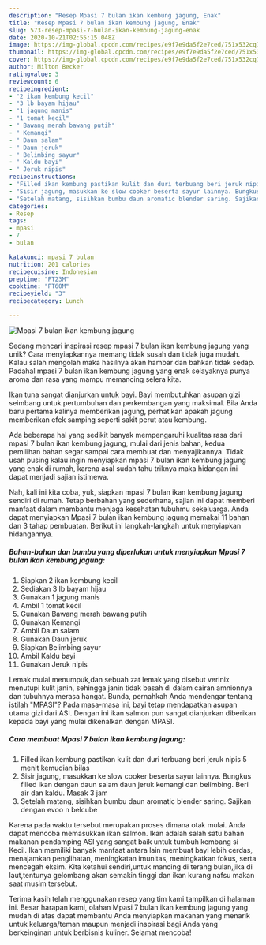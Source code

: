 ```yaml
---
description: "Resep Mpasi 7 bulan ikan kembung jagung, Enak"
title: "Resep Mpasi 7 bulan ikan kembung jagung, Enak"
slug: 573-resep-mpasi-7-bulan-ikan-kembung-jagung-enak
date: 2020-10-21T02:55:15.048Z
image: https://img-global.cpcdn.com/recipes/e9f7e9da5f2e7ced/751x532cq70/mpasi-7-bulan-ikan-kembung-jagung-foto-resep-utama.jpg
thumbnail: https://img-global.cpcdn.com/recipes/e9f7e9da5f2e7ced/751x532cq70/mpasi-7-bulan-ikan-kembung-jagung-foto-resep-utama.jpg
cover: https://img-global.cpcdn.com/recipes/e9f7e9da5f2e7ced/751x532cq70/mpasi-7-bulan-ikan-kembung-jagung-foto-resep-utama.jpg
author: Milton Becker
ratingvalue: 3
reviewcount: 6
recipeingredient:
- "2 ikan kembung kecil"
- "3 lb bayam hijau"
- "1 jagung manis"
- "1 tomat kecil"
- " Bawang merah bawang putih"
- " Kemangi"
- " Daun salam"
- " Daun jeruk"
- " Belimbing sayur"
- " Kaldu bayi"
- " Jeruk nipis"
recipeinstructions:
- "Filled ikan kembung pastikan kulit dan duri terbuang beri jeruk nipis 5 menit kemudian bilas"
- "Sisir jagung, masukkan ke slow cooker beserta sayur lainnya. Bungkus filled ikan dengan daun salam daun jeruk kemangi dan belimbing. Beri air dan kaldu. Masak 3 jam"
- "Setelah matang, sisihkan bumbu daun aromatic blender saring. Sajikan dengan evoo n belcube"
categories:
- Resep
tags:
- mpasi
- 7
- bulan

katakunci: mpasi 7 bulan 
nutrition: 201 calories
recipecuisine: Indonesian
preptime: "PT23M"
cooktime: "PT60M"
recipeyield: "3"
recipecategory: Lunch

---
```



![Mpasi 7 bulan ikan kembung jagung](https://img-global.cpcdn.com/recipes/e9f7e9da5f2e7ced/751x532cq70/mpasi-7-bulan-ikan-kembung-jagung-foto-resep-utama.jpg)

Sedang mencari inspirasi resep mpasi 7 bulan ikan kembung jagung yang unik? Cara menyiapkannya memang tidak susah dan tidak juga mudah. Kalau salah mengolah maka hasilnya akan hambar dan bahkan tidak sedap. Padahal mpasi 7 bulan ikan kembung jagung yang enak selayaknya punya aroma dan rasa yang mampu memancing selera kita.

Ikan tuna sangat dianjurkan untuk bayi. Bayi membutuhkan asupan gizi seimbang untuk pertumbuhan dan perkembangan yang maksimal. Bila Anda baru pertama kalinya memberikan jagung, perhatikan apakah jagung memberikan efek samping seperti sakit perut atau kembung.

Ada beberapa hal yang sedikit banyak mempengaruhi kualitas rasa dari mpasi 7 bulan ikan kembung jagung, mulai dari jenis bahan, kedua pemilihan bahan segar sampai cara membuat dan menyajikannya. Tidak usah pusing kalau ingin menyiapkan mpasi 7 bulan ikan kembung jagung yang enak di rumah, karena asal sudah tahu triknya maka hidangan ini dapat menjadi sajian istimewa.


Nah, kali ini kita coba, yuk, siapkan mpasi 7 bulan ikan kembung jagung sendiri di rumah. Tetap berbahan yang sederhana, sajian ini dapat memberi manfaat dalam membantu menjaga kesehatan tubuhmu sekeluarga. Anda dapat menyiapkan Mpasi 7 bulan ikan kembung jagung memakai 11 bahan dan 3 tahap pembuatan. Berikut ini langkah-langkah untuk menyiapkan hidangannya.

<!--inarticleads1-->

##### Bahan-bahan dan bumbu yang diperlukan untuk menyiapkan Mpasi 7 bulan ikan kembung jagung:

1. Siapkan 2 ikan kembung kecil
1. Sediakan 3 lb bayam hijau
1. Gunakan 1 jagung manis
1. Ambil 1 tomat kecil
1. Gunakan  Bawang merah bawang putih
1. Gunakan  Kemangi
1. Ambil  Daun salam
1. Gunakan  Daun jeruk
1. Siapkan  Belimbing sayur
1. Ambil  Kaldu bayi
1. Gunakan  Jeruk nipis


Lemak mulai menumpuk,dan sebuah zat lemak yang disebut verinix menutupi kulit janin, sehingga janin tidak basah di dalam cairan amnionnya dan tubuhnya merasa hangat. Bunda, pernahkah Anda mendengar tentang istilah &#34;MPASI&#34;? Pada masa-masa ini, bayi tetap mendapatkan asupan utama gizi dari ASI. Dengan ini ikan salmon pun sangat dianjurkan diberikan kepada bayi yang mulai dikenalkan dengan MPASI. 

<!--inarticleads2-->

##### Cara membuat Mpasi 7 bulan ikan kembung jagung:

1. Filled ikan kembung pastikan kulit dan duri terbuang beri jeruk nipis 5 menit kemudian bilas
1. Sisir jagung, masukkan ke slow cooker beserta sayur lainnya. Bungkus filled ikan dengan daun salam daun jeruk kemangi dan belimbing. Beri air dan kaldu. Masak 3 jam
1. Setelah matang, sisihkan bumbu daun aromatic blender saring. Sajikan dengan evoo n belcube


Karena pada waktu tersebut merupakan proses dimana otak mulai. Anda dapat mencoba memasukkan ikan salmon. Ikan adalah salah satu bahan makanan pendamping ASI yang sangat baik untuk tumbuh kembang si Kecil. Ikan memiliki banyak manfaat antara lain membuat bayi lebih cerdas, menajamkan penglihatan, meningkatan imunitas, meningkatkan fokus, serta mencegah eksim. Kita ketahui sendiri,untuk mancing di terang bulan,jika di laut,tentunya gelombang akan semakin tinggi dan ikan kurang nafsu makan saat musim tersebut. 

Terima kasih telah menggunakan resep yang tim kami tampilkan di halaman ini. Besar harapan kami, olahan Mpasi 7 bulan ikan kembung jagung yang mudah di atas dapat membantu Anda menyiapkan makanan yang menarik untuk keluarga/teman maupun menjadi inspirasi bagi Anda yang berkeinginan untuk berbisnis kuliner. Selamat mencoba!
